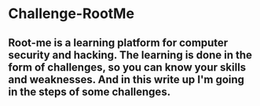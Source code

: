 # Challenge-RootMe

## Root-me is a learning platform for computer security and hacking. The learning is done in the form of challenges, so you can know your skills and weaknesses. And in this write up I'm going in the steps of some challenges.
